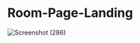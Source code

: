 # Room-Page-Landing
![Screenshot (286)](https://user-images.githubusercontent.com/110433564/202488288-c5f99af7-24c9-4275-b4c2-8dd6ccfa2ea6.png)

